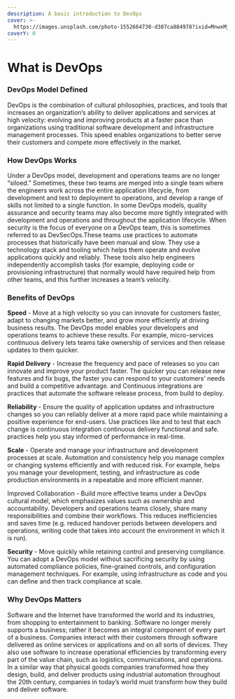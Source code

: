 ```yaml
---
description: A basic introduction to DevOps
cover: >-
  https://images.unsplash.com/photo-1552664730-d307ca884978?ixid=MnwxMjA3fDB8MHxwaG90by1wYWdlfHx8fGVufDB8fHx8&ixlib=rb-1.2.1&auto=format&fit=crop&w=2970&q=80
coverY: 0
---
```


# What is DevOps

### DevOps Model Defined

DevOps is the combination of cultural philosophies, practices, and tools that increases an organization’s ability to deliver applications and services at high velocity: evolving and improving products at a faster pace than organizations using traditional software development and infrastructure management processes. This speed enables organizations to better serve their customers and compete more effectively in the market.

### How DevOps Works

Under a DevOps model, development and operations teams are no longer “siloed.” Sometimes, these two teams are merged into a single team where the engineers work across the entire application lifecycle, from development and test to deployment to operations, and develop a range of skills not limited to a single function. In some DevOps models, quality assurance and security teams may also become more tightly integrated with development and operations and throughout the application lifecycle. When security is the focus of everyone on a DevOps team, this is sometimes referred to as DevSecOps.These teams use practices to automate processes that historically have been manual and slow. They use a technology stack and tooling which helps them operate and evolve applications quickly and reliably. These tools also help engineers independently accomplish tasks (for example, deploying code or provisioning infrastructure) that normally would have required help from other teams, and this further increases a team’s velocity.

### Benefits of DevOps

**Speed** - Move at a high velocity so you can innovate for customers faster, adapt to changing markets better, and grow more efficiently at driving business results. The DevOps model enables your developers and operations teams to achieve these results. For example, micro-services continuous delivery lets teams take ownership of services and then release updates to them quicker.

**Rapid Delivery** - Increase the frequency and pace of releases so you can innovate and improve your product faster. The quicker you can release new features and fix bugs, the faster you can respond to your customers’ needs and build a competitive advantage. and Continuous integrations are practices that automate the software release process, from build to deploy.

**Reliability** - Ensure the quality of application updates and infrastructure changes so you can reliably deliver at a more rapid pace while maintaining a positive experience for end-users. Use practices like and to test that each change is continuous integration continuous delivery functional and safe. practices help you stay informed of performance in real-time.

**Scale** - Operate and manage your infrastructure and development processes at scale. Automation and consistency help you manage complex or changing systems efficiently and with reduced risk. For example, helps you manage your development, testing, and infrastructure as code production environments in a repeatable and more efficient manner.

Improved Collaboration - Build more effective teams under a DevOps cultural model, which emphasizes values such as ownership and accountability. Developers and operations teams closely, share many responsibilities and combine their workflows. This reduces inefficiencies and saves time (e.g. reduced handover periods between developers and operations, writing code that takes into account the environment in which it is run).

**Security** - Move quickly while retaining control and preserving compliance. You can adopt a DevOps model without sacrificing security by using automated compliance policies, fine-grained controls, and configuration management techniques. For example, using infrastructure as code and you can define and then track compliance at scale.

### Why DevOps Matters

Software and the Internet have transformed the world and its industries, from shopping to entertainment to banking. Software no longer merely supports a business; rather it becomes an integral component of every part of a business. Companies interact with their customers through software delivered as online services or applications and on all sorts of devices. They also use software to increase operational efficiencies by transforming every part of the value chain, such as logistics, communications, and operations. In a similar way that physical goods companies transformed how they design, build, and deliver products using industrial automation throughout the 20th century, companies in today’s world must transform how they build and deliver software.
